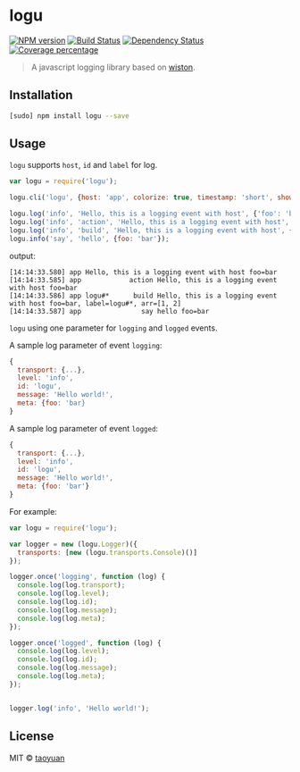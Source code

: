 # logu 

[![NPM version][npm-image]][npm-url] [![Build Status][travis-image]][travis-url] [![Dependency Status][daviddm-image]][daviddm-url] [![Coverage percentage][coveralls-image]][coveralls-url]

> A javascript logging library based on [wiston](https://github.com/winstonjs/winston).

## Installation

```sh
[sudo] npm install logu --save
```

## Usage

`logu` supports `host`, `id` and `label` for log.

```js
var logu = require('logu');

logu.cli('logu', {host: 'app', colorize: true, timestamp: 'short', showLevel: false, showLabel: true});

logu.log('info', 'Hello, this is a logging event with host', {'foo': 'bar'});
logu.log('info', 'action', 'Hello, this is a logging event with host', {'foo': 'bar'});
logu.log('info', 'build', 'Hello, this is a logging event with host', {'foo': 'bar', 'label': 'logu#*', arr: [1, 2]});
logu.info('say', 'hello', {foo: 'bar'});
```

output:

```
[14:14:33.580] app Hello, this is a logging event with host foo=bar
[14:14:33.585] app            action Hello, this is a logging event with host foo=bar
[14:14:33.586] app logu#*      build Hello, this is a logging event with host foo=bar, label=logu#*, arr=[1, 2]
[14:14:33.587] app               say hello foo=bar
```

`logu` using one parameter for `logging` and `logged` events.

A sample log parameter of event `logging`:

```js
{
  transport: {...},
  level: 'info',
  id: 'logu',
  message: 'Hello world!',
  meta: {foo: 'bar}
}

```

A sample log parameter of event `logged`:

```js
{
  transport: {...},
  level: 'info',
  id: 'logu',
  message: 'Hello world!',
  meta: {foo: 'bar'}
}
```

For example:

```js
var logu = require('logu');

var logger = new (logu.Logger)({
  transports: [new (logu.transports.Console)()]
});

logger.once('logging', function (log) {
  console.log(log.transport);
  console.log(log.level);
  console.log(log.id);
  console.log(log.message);
  console.log(log.meta);
});

logger.once('logged', function (log) {
  console.log(log.level);
  console.log(log.id);
  console.log(log.message);
  console.log(log.meta);
});


logger.log('info', 'Hello world!');
```


## License

MIT © [taoyuan](https://github.com/taoyuan)

[npm-image]: https://badge.fury.io/js/logu.svg
[npm-url]: https://npmjs.org/package/logu
[travis-image]: https://travis-ci.org/taoyuan/logu.svg?branch=master
[travis-url]: https://travis-ci.org/taoyuan/logu
[daviddm-image]: https://david-dm.org/taoyuan/logu.svg?theme=shields.io
[daviddm-url]: https://david-dm.org/taoyuan/logu
[coveralls-image]: https://coveralls.io/repos/taoyuan/logu/badge.svg
[coveralls-url]: https://coveralls.io/r/taoyuan/logu
